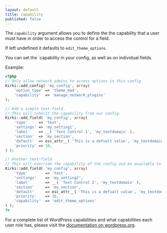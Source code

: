```yaml
---
layout: default
title: capability
published: false
---
```


The `capability` argument allows you to define the the capability that a user must have in order to access the control for a field.

If left undefined it defaults to `edit_theme_options`.

You can set the `capability in your config, as well as on individual fields.

Example:

```php
<?php
// Only allow network admins to access options in this config
Kirki::add_config( 'my_config', array(
	'option_type' => 'theme_mod',
	'capability'  => 'manage_network_plugins'
);

// Add a simple text-field.
// This will inherit the capability from our config.
Kirki::add_field( 'my_config', array(
	'type'     => 'text',
	'settings' => 'my_setting1',
	'label'    => __( 'Text Control 1', 'my_textdomain' ),
	'section'  => 'my_section',
	'default'  => esc_attr__( 'This is a defualt value', 'my_textdomain' ),
	'priority' => 10,
) );

// Another text-field.
// This will override the capability of the config and be available to admins.
Kirki::add_field( 'my_config', array(
	'type'        => 'text',
	'settings'    => 'my_setting2',
	'label'       => __( 'Text Control 2', 'my_textdomain' ),
	'section'     => 'my_section',
	'default'     => esc_attr__( 'This is a defualt value', 'my_textdomain' ),
	'priority'    => 10,
	'capability'  => 'edit_theme_options'
) );
?>
```

For a complete list of WordPress capabilities and what capabilities each user role has, please visit the [documentation on wordpress.org](https://codex.wordpress.org/Roles_and_Capabilities).
